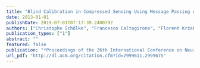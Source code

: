 ```yaml
---
title: "Blind Calibration in Compressed Sensing Using Message Passing Algorithms"
date: 2013-01-01
publishDate: 2019-07-01T07:17:39.240079Z
authors: ["Christophe Schölke", "Francesco Caltagirone", "Florent Krzakala", "Lenka Zdeborová"]
publication_types: ["1"]
abstract: ""
featured: false
publication: "*Proceedings of the 26th International Conference on Neural Information Processing Systems - Volume 1*"
url_pdf: "http://dl.acm.org/citation.cfm?id=2999611.2999675"
---
```



